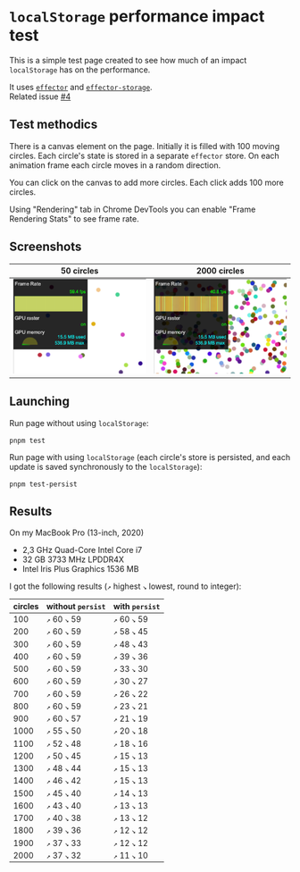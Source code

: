 # `localStorage` performance impact test

This is a simple test page created to see how much of an impact `localStorage` has on the performance.

It uses [`effector`](https://github.com/effector/effector) and [`effector-storage`](https://github.com/yumauri/effector-storage).<br>
Related issue [#4](https://github.com/yumauri/effector-storage/issues/4)

## Test methodics

There is a canvas element on the page. Initially it is filled with 100 moving circles. Each circle's state is stored in a separate `effector` store. On each animation frame each circle moves in a random direction.

You can click on the canvas to add more circles. Each click adds 100 more circles.

Using "Rendering" tab in Chrome DevTools you can enable "Frame Rendering Stats" to see frame rate.

## Screenshots

| 50 circles                         | 2000 circles                       |
| ---------------------------------- | ---------------------------------- |
| <img src="./screenshots/fps1.png"> | <img src="./screenshots/fps2.png"> |

## Launching

Run page without using `localStorage`:

```
pnpm test
```

Run page with using `localStorage` (each circle's store is persisted, and each update is saved synchronously to the `localStorage`):

```
pnpm test-persist
```

## Results

On my MacBook Pro (13-inch, 2020)

- 2,3 GHz Quad-Core Intel Core i7
- 32 GB 3733 MHz LPDDR4X
- Intel Iris Plus Graphics 1536 MB

I got the following results (`↗` highest `↘` lowest, round to integer):

| circles | without `persist` | with `persist` |
| ------- | ----------------- | -------------- |
| 100     | `↗` 60 `↘` 59     | `↗` 60 `↘` 59  |
| 200     | `↗` 60 `↘` 59     | `↗` 58 `↘` 45  |
| 300     | `↗` 60 `↘` 59     | `↗` 48 `↘` 43  |
| 400     | `↗` 60 `↘` 59     | `↗` 39 `↘` 36  |
| 500     | `↗` 60 `↘` 59     | `↗` 33 `↘` 30  |
| 600     | `↗` 60 `↘` 59     | `↗` 30 `↘` 27  |
| 700     | `↗` 60 `↘` 59     | `↗` 26 `↘` 22  |
| 800     | `↗` 60 `↘` 59     | `↗` 23 `↘` 21  |
| 900     | `↗` 60 `↘` 57     | `↗` 21 `↘` 19  |
| 1000    | `↗` 55 `↘` 50     | `↗` 20 `↘` 18  |
| 1100    | `↗` 52 `↘` 48     | `↗` 18 `↘` 16  |
| 1200    | `↗` 50 `↘` 45     | `↗` 15 `↘` 13  |
| 1300    | `↗` 48 `↘` 44     | `↗` 15 `↘` 13  |
| 1400    | `↗` 46 `↘` 42     | `↗` 15 `↘` 13  |
| 1500    | `↗` 45 `↘` 40     | `↗` 14 `↘` 13  |
| 1600    | `↗` 43 `↘` 40     | `↗` 13 `↘` 13  |
| 1700    | `↗` 40 `↘` 38     | `↗` 13 `↘` 12  |
| 1800    | `↗` 39 `↘` 36     | `↗` 12 `↘` 12  |
| 1900    | `↗` 37 `↘` 33     | `↗` 12 `↘` 12  |
| 2000    | `↗` 37 `↘` 32     | `↗` 11 `↘` 10  |
